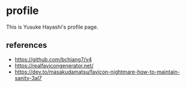 # profile

This is Yusuke Hayashi's profile page.

## references

- https://github.com/bchiang7/v4
- https://realfavicongenerator.net/
- https://dev.to/masakudamatsu/favicon-nightmare-how-to-maintain-sanity-3al7
